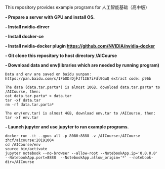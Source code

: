 This repository provides example programs for 人工智能基础（高中版） 

**- Prepare a server with GPU and install OS.** 

**- Install nvidia-dirver** 

**- Install docker-ce** 

**- Install nvidia-docker plugin  https://github.com/NVIDIA/nvidia-docker**

**- Git clone this repository to host directory /AICourse**

**- Download data and env(libraries which are needed by running program)**

```
Data and env are saved on baidu yunpan:  
https://pan.baidu.com/s/1FbODrDjFJf1IE7iFdl9GuQ extract code: p96b

The data (data.tar.parta*) is almost 10GB, download data.tar.parta* to /AICourse, then: 
cat data.tar.parta* > data.tar
tar -xf data.tar
rm -rf data.tar.parta*

The env(env.tar) is almost 4GB, download env.tar to /AICourse, then: 
tar -xf env.tar
```

**- Launch jupyter and use jupyter to run example programs.**

```
docker run -it --gpus all -p 8080:8888 -v /AICourse:/AICourse  zhcf/aicourse:20191004 
cd /AICourse/env 
source bin/activate 
jupyter notebook --no-browser --allow-root --NotebookApp.ip='0.0.0.0' --NotebookApp.port=8888  --NotebookApp.allow_origin='*' --notebook-dir=/AICourse
```
